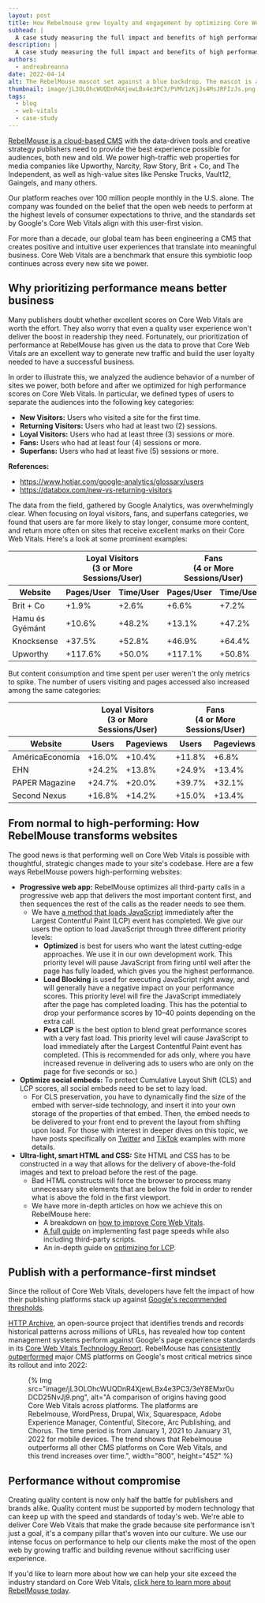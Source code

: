 ```yaml
---
layout: post
title: How Rebelmouse grew loyalty and engagement by optimizing Core Web Vitals
subhead: |
  A case study measuring the full impact and benefits of high performance scores on Core Web Vitals
description: |
  A case study measuring the full impact and benefits of high performance scores on Core Web Vitals
authors:
  - andreabreanna
date: 2022-04-14
alt: The RebelMouse mascot set against a blue backdrop. The mascot is a grey mouse with a red kerchief on its head, and is standing in front of a pride flag.
thumbnail: image/jL3OLOhcWUQDnR4XjewLBx4e3PC3/PVMV1zKjJs4MsJRFIzJs.png
tags:
  - blog
  - web-vitals
  - case-study
---
```


[RebelMouse is a cloud-based CMS](https://www.rebelmouse.com/) with the data-driven tools and creative strategy publishers need to provide the best experience possible for audiences, both new and old. We power high-traffic web properties for media companies like Upworthy, Narcity, Raw Story, Brit + Co, and The Independent, as well as high-value sites like Penske Trucks, Vault12, Gaingels, and many others.

Our platform reaches over 100 million people monthly in the U.S. alone. The company was founded on the belief that the open web needs to perform at the highest levels of consumer expectations to thrive, and the standards set by Google's Core Web Vitals align with this user-first vision.

For more than a decade, our global team has been engineering a CMS that creates positive and intuitive user experiences that translate into meaningful business. Core Web Vitals are a benchmark that ensure this symbiotic loop continues across every new site we power.

## Why prioritizing performance means better business

Many publishers doubt whether excellent scores on Core Web Vitals are worth the effort. They also worry that even a quality user experience won't deliver the boost in readership they need. Fortunately, our prioritization of performance at RebelMouse has given us the data to prove that Core Web Vitals are an excellent way to generate new traffic and build the user loyalty needed to have a successful business.

In order to illustrate this, we analyzed the audience behavior of a number of sites we power, both before and after we optimized for high performance scores on Core Web Vitals. In particular, we defined types of users to separate the audiences into the following key categories:

- **New Visitors:** Users who visited a site for the first time.
- **Returning Visitors:** Users who had at least two (2) sessions.
- **Loyal Visitors:** Users who had at least three (3) sessions or more.
- **Fans:** Users who had at least four (4) sessions or more.
- **Superfans:** Users who had at least five (5) sessions or more.

**References:**
- https://www.hotjar.com/google-analytics/glossary/users
- https://databox.com/new-vs-returning-visitors

The data from the field, gathered by Google Analytics, was overwhelmingly clear. When focusing on loyal visitors, fans, and superfans categories, we found that users are far more likely to stay longer, consume more content, and return more often on sites that receive excellent marks on their Core Web Vitals. Here's a look at some prominent examples:

<div class="table-wrapper scrollbar">
  <table>
    <thead>
      <tr>
        <th aria-hidden></th>
        <th colspan="2">
          <strong>Loyal Visitors</strong><br>
          (3 or More Sessions/User)
        </th>
        <th colspan="2">
          <strong>Fans</strong><br>
          (4 or More Sessions/User)
        </th>
        <th colspan="2">
          <strong>Superfans</strong><br>
          (5 or More Sessions/User)
        </th>
      </tr>
      <tr>
        <th><strong>Website</strong></th>
        <th><strong>Pages/User</strong></th>
        <th><strong>Time/User</strong></th>
        <th><strong>Pages/User</strong></th>
        <th><strong>Time/User</strong></th>
        <th><strong>Pages/User</strong></th>
        <th><strong>Time/User</strong></th>
      </tr>
    </thead>
    <tbody>
      <tr>
        <td>Brit + Co</td>
        <td>+1.9%</td>
        <td>+2.6%</td>
        <td>+6.6%</td>
        <td>+7.2%</td>
        <td>+6.3%</td>
        <td>+7.8%</td>
      </tr>
      <tr>
        <td>Hamu és Gyémánt</td>
        <td>+10.6%</td>
        <td>+48.2%</td>
        <td>+13.1%</td>
        <td>+47.2%</td>
        <td>+6.9%</td>
        <td>+35.3%</td>
      </tr>
      <tr>
        <td>Knocksense</td>
        <td>+37.5%</td>
        <td>+52.8%</td>
        <td>+46.9%</td>
        <td>+64.4%</td>
        <td>+47.0%</td>
        <td>+64.6%</td>
      </tr>
      <tr>
        <td>Upworthy</td>
        <td>+117.6%</td>
        <td>+50.0%</td>
        <td>+117.1%</td>
        <td>+50.8%</td>
        <td>+114.2%</td>
        <td>+49.2%</td>
      </tr>
    </tbody>
  </table>
</div>

But content consumption and time spent per user weren't the only metrics to spike. The number of users visiting and pages accessed also increased among the same categories:

<div class="table-wrapper scrollbar">
  <table>
    <thead>
      <tr>
        <th aria-hidden></th>
        <th colspan="2">
          <strong>Loyal Visitors</strong><br>
          (3 or More Sessions/User)
        </th>
        <th colspan="2">
          <strong>Fans</strong><br>
          (4 or More Sessions/User)
        </th>
        <th colspan="2">
          <strong>Superfans</strong><br>
          (5 or More Sessions/User)
        </th>
      </tr>
      <tr>
        <th><strong>Website</strong></th>
        <th><strong>Users</strong></th>
        <th><strong>Pageviews</strong></th>
        <th><strong>Users</strong></th>
        <th><strong>Pageviews</strong></th>
        <th><strong>Users</strong></th>
        <th><strong>Pageviews</strong></th>
      </tr>
    </thead>
    <tbody>
      <tr>
        <td>AméricaEconomía</td>
        <td>+16.0%</td>
        <td>+10.4%</td>
        <td>+11.8%</td>
        <td>+6.8%</td>
        <td>+6.9%</td>
        <td>+4.6%</td>
      </tr>
      <tr>
        <td>EHN</td>
        <td>+24.2%</td>
        <td>+13.8%</td>
        <td>+24.9%</td>
        <td>+13.4%</td>
        <td>+24.0%</td>
        <td>+9.0%</td>
      </tr>
      <tr>
        <td>PAPER Magazine</td>
        <td>+24.7%</td>
        <td>+20.0%</td>
        <td>+39.7%</td>
        <td>+32.1%</td>
        <td>+55.7%</td>
        <td>+35.7%</td>
      </tr>
      <tr>
        <td>Second Nexus</td>
        <td>+16.8%</td>
        <td>+14.2%</td>
        <td>+15.0%</td>
        <td>+13.4%</td>
        <td>+15.7%</td>
        <td>+13.3%</td>
      </tr>
    </tbody>
  </table>
</div>

## From normal to high-performing: How RebelMouse transforms websites

The good news is that performing well on Core Web Vitals is possible with thoughtful, strategic changes made to your site's codebase. Here are a few ways RebelMouse powers high-performing websites:

- **Progressive web app:** RebelMouse optimizes all third-party calls in a progressive web app that delivers the most important content first, and then sequences the rest of the calls as the reader needs to see them.
  - We have [a method that loads JavaScript](https://www.rebelmouse.com/new-javascript-element-in-layout-design-tool) immediately after the Largest Contentful Paint (LCP) event has completed. We give our users the option to load JavaScript through three different priority levels:
    - **Optimized** is best for users who want the latest cutting-edge approaches. We use it in our own development work. This priority level will pause JavaScript from firing until well after the page has fully loaded, which gives you the highest performance.
    - **Load Blocking** is used for executing JavaScript right away, and will generally have a negative impact on your performance scores. This priority level will fire the JavaScript immediately after the page has completed loading. This has the potential to drop your performance scores by 10–40 points depending on the extra call.
    - **Post LCP** is the best option to blend great performance scores with a very fast load. This priority level will cause JavaScript to load immediately after the Largest Contentful Paint event has completed. (This is recommended for ads only, where you have increased revenue in delivering ads to users who are only on the page for five seconds or so.)
- **Optimize social embeds:** To protect Cumulative Layout Shift (CLS) and LCP scores, all social embeds need to be set to lazy load.
  - For CLS preservation, you have to dynamically find the size of the embed with server-side technology, and insert it into your own storage of the properties of that embed. Then, the embed needs to be delivered to your front end to prevent the layout from shifting upon load. For those with interest in deeper dives on this topic, we have posts specifically on [Twitter](https://www.rebelmouse.com/optimized-twitter-embeds) and [TikTok](https://www.rebelmouse.com/how-to-embed-a-tiktok) examples with more details.
- **Ultra-light, smart HTML and CSS:** Site HTML and CSS has to be constructed in a way that allows for the delivery of above-the-fold images and text to preload before the rest of the page.
  - Bad HTML constructs will force the browser to process many unnecessary site elements that are below the fold in order to render what is above the fold in the first viewport.
  - We have more in-depth articles on how we achieve this on RebelMouse here:
    - A breakdown on [how to improve Core Web Vitals](https://www.rebelmouse.com/pagespeed-score).
    - [A full guide](https://www.rebelmouse.com/how-to-improve-core-web-vitals) on implementing fast page speeds while also including third-party scripts.
    - An in-depth guide on [optimizing for LCP](https://www.rebelmouse.com/core-web-vitals-2021).

## Publish with a performance-first mindset

Since the rollout of Core Web Vitals, developers have felt the impact of how their publishing platforms stack up against [Google's recommended thresholds](/defining-core-web-vitals-thresholds).

[HTTP Archive](https://httparchive.org), an open-source project that identifies trends and records historical patterns across millions of URLs, has revealed how top content management systems perform against Google's page experience standards in its [Core Web Vitals Technology Report](https://datastudio.google.com/u/0/reporting/55bc8fad-44c2-4280-aa0b-5f3f0cd3d2be/page/M6ZPC). RebelMouse has [consistently outperformed](https://datastudio.google.com/u/0/reporting/55bc8fad-44c2-4280-aa0b-5f3f0cd3d2be/page/M6ZPC?params=%7B%22df44%22:%22include%25EE%2580%25800%25EE%2580%2580IN%25EE%2580%2580ALL%25EE%2580%2580WordPress%25EE%2580%2580Drupal%25EE%2580%2580Wix%25EE%2580%2580Squarespace%25EE%2580%2580Adobe%2520Experience%2520Manager%25EE%2580%2580Contentful%25EE%2580%2580Sitecore%25EE%2580%2580Arc%2520Publishing%25EE%2580%2580Chorus%25EE%2580%2580RebelMouse%22,%22df46%22:%22include%25EE%2580%25800%25EE%2580%2580IN%25EE%2580%2580mobile%22%7D) major CMS platforms on Google's most critical metrics since its rollout and into 2022:

<figure>
  {% Img src="image/jL3OLOhcWUQDnR4XjewLBx4e3PC3/3eY8EMxr0uDCD25NvJj9.png", alt="A comparison of origins having good Core Web Vitals across platforms. The platforms are Rebelmouse, WordPress, Drupal, Wix, Squarespace, Adobe Experience Manager, Contentful, Sitecore, Arc Publishing, and Chorus. The time period is from January 1, 2021 to January 31, 2022 for mobile devices. The trend shows that Rebelmouse outperforms all other CMS platforms on Core Web Vitals, and this trend increases over time.", width="800", height="452" %}
</figure>

## Performance without compromise

Creating quality content is now only half the battle for publishers and brands alike. Quality content must be supported by modern technology that can keep up with the speed and standards of today's web. We're able to deliver Core Web Vitals that make the grade because site performance isn't just a goal, it's a company pillar that's woven into our culture. We use our intense focus on performance to help our clients make the most of the open web by growing traffic and building revenue without sacrificing user experience.

If you'd like to learn more about how we can help your site exceed the industry standard on Core Web Vitals, [click here to learn more about RebelMouse today](https://www.rebelmouse.com/st/Request_a_Demo).

